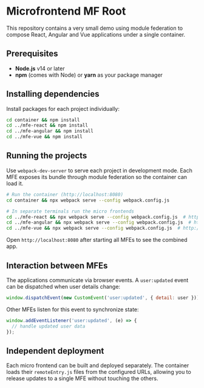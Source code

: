 # Microfrontend MF Root

This repository contains a very small demo using module federation to compose React, Angular and Vue applications under a single container.

## Prerequisites
- **Node.js** v14 or later
- **npm** (comes with Node) or **yarn** as your package manager

## Installing dependencies
Install packages for each project individually:

```bash
cd container && npm install
cd ../mfe-react && npm install
cd ../mfe-angular && npm install
cd ../mfe-vue && npm install
```

## Running the projects
Use `webpack-dev-server` to serve each project in development mode. Each MFE exposes its bundle through module federation so the container can load it.

```bash
# Run the container (http://localhost:8080)
cd container && npx webpack serve --config webpack.config.js

# In separate terminals run the micro frontends
cd ../mfe-react && npx webpack serve --config webpack.config.js  # http://localhost:8081
cd ../mfe-angular && npx webpack serve --config webpack.config.js  # http://localhost:8082
cd ../mfe-vue && npx webpack serve --config webpack.config.js  # http://localhost:8083
```

Open `http://localhost:8080` after starting all MFEs to see the combined app.

## Interaction between MFEs
The applications communicate via browser events. A `user:updated` event can be dispatched when user details change:

```javascript
window.dispatchEvent(new CustomEvent('user:updated', { detail: user }));
```

Other MFEs listen for this event to synchronize state:

```javascript
window.addEventListener('user:updated', (e) => {
  // handle updated user data
});
```

## Independent deployment
Each micro frontend can be built and deployed separately. The container loads their `remoteEntry.js` files from the configured URLs, allowing you to release updates to a single MFE without touching the others.

